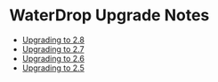 # WaterDrop Upgrade Notes

- [Upgrading to 2.8](/docs/Upgrades-WaterDrop-2.8)
- [Upgrading to 2.7](/docs/Upgrades-WaterDrop-2.7)
- [Upgrading to 2.6](/docs/Upgrades-WaterDrop-2.6)
- [Upgrading to 2.5](/docs/Upgrades-WaterDrop-2.5)
